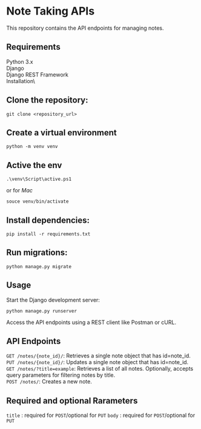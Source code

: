 # Note Taking APIs
This repository contains the API endpoints for managing notes.

## Requirements
Python 3.x \
Django \
Django REST Framework \
Installation\

## Clone the repository:
```
git clone <repository_url>
```
## Create a virtual environment
```
python -m venv venv
```
## Active the env 
```
.\venv\Script\active.ps1
```
or for *Mac*
```
souce venv/bin/activate
```
## Install dependencies:
```
pip install -r requirements.txt
```
## Run migrations:
```
python manage.py migrate
```


## Usage
Start the Django development server:
```
python manage.py runserver
```
Access the API endpoints using a REST client like Postman or cURL.
## API Endpoints
`GET /notes/{note_id}/`: Retrieves a single note object that has id=note_id.\
`PUT /notes/{note_id}/`: Updates a single note object that has id=note_id.\
`GET /notes/?title=example`: Retrieves a list of all notes. Optionally, accepts query parameters for filtering notes by title.\
`POST /notes/`: Creates a new note.
## Required and optional Rarameters
```title``` : required for `POST`/optional for `PUT`
```body``` : required for `POST`/optional for `PUT`
